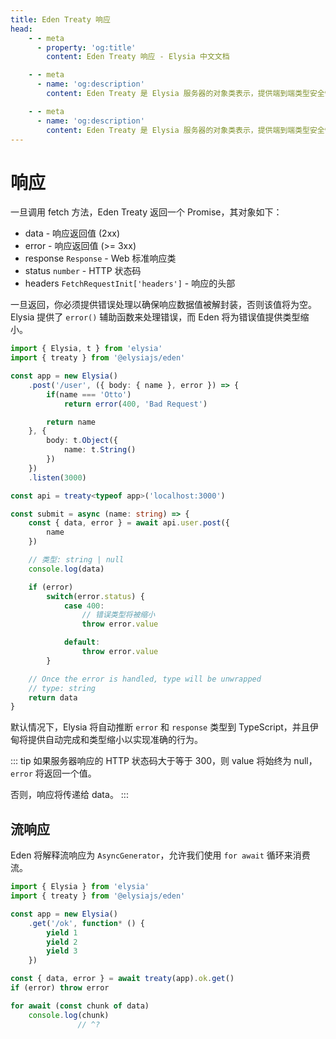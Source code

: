 ```yaml
---
title: Eden Treaty 响应
head:
    - - meta
      - property: 'og:title'
        content: Eden Treaty 响应 - Elysia 中文文档

    - - meta
      - name: 'og:description'
        content: Eden Treaty 是 Elysia 服务器的对象类表示，提供端到端类型安全性，以及显著改善的开发者体验。使用伊甸，我们可以完全类型安全地从 Elysia 服务器获取 API，无需代码生成。

    - - meta
      - name: 'og:description'
        content: Eden Treaty 是 Elysia 服务器的对象类表示，提供端到端类型安全性，以及显著改善的开发者体验。使用伊甸，我们可以完全类型安全地从 Elysia 服务器获取 API，无需代码生成。
---
```


# 响应
一旦调用 fetch 方法，Eden Treaty 返回一个 Promise，其对象如下：
- data - 响应返回值 (2xx)
- error - 响应返回值 (>= 3xx)
- response `Response` - Web 标准响应类
- status `number` - HTTP 状态码
- headers `FetchRequestInit['headers']` - 响应的头部

一旦返回，你必须提供错误处理以确保响应数据值被解封装，否则该值将为空。Elysia 提供了 `error()` 辅助函数来处理错误，而 Eden 将为错误值提供类型缩小。

```typescript
import { Elysia, t } from 'elysia'
import { treaty } from '@elysiajs/eden'

const app = new Elysia()
    .post('/user', ({ body: { name }, error }) => {
        if(name === 'Otto')
            return error(400, 'Bad Request')

        return name
    }, {
        body: t.Object({
            name: t.String()
        })
    })
    .listen(3000)

const api = treaty<typeof app>('localhost:3000')

const submit = async (name: string) => {
    const { data, error } = await api.user.post({
        name
    })

    // 类型: string | null
    console.log(data)

    if (error)
        switch(error.status) {
            case 400:
                // 错误类型将被缩小
                throw error.value

            default:
                throw error.value
        }

    // Once the error is handled, type will be unwrapped
    // type: string
    return data
}
```

默认情况下，Elysia 将自动推断 `error` 和 `response` 类型到 TypeScript，并且伊甸将提供自动完成和类型缩小以实现准确的行为。

::: tip
如果服务器响应的 HTTP 状态码大于等于 300，则 value 将始终为 null，`error` 将返回一个值。

否则，响应将传递给 data。
:::

## 流响应
Eden 将解释流响应为 `AsyncGenerator`，允许我们使用 `for await` 循环来消费流。


```typescript twoslash
import { Elysia } from 'elysia'
import { treaty } from '@elysiajs/eden'

const app = new Elysia()
	.get('/ok', function* () {
		yield 1
		yield 2
		yield 3
	})

const { data, error } = await treaty(app).ok.get()
if (error) throw error

for await (const chunk of data)
	console.log(chunk)
               // ^?
```

